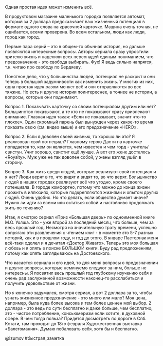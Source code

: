 Одная простая идея может изменить всё.

В продуктовом магазине маленького городка появляется автомат, который за 2 доллара предсказывает ваш жизненный потенциал в формате одного слова на красочной карточке. Машина очень точная, не ошибается, всеми проверена. Во всем остальном, люди как люди, город как город.

Первые пара серий – это в общем-то обычная история, но дальше появляются интересные вопросы. Авторы сериала сразу упростили зрителю жизнь и наделили всех персонадей единым пониманием, что предозначение - это свобода выбирать. Фух! Я ведь сильно напрягся, т.к. читаю про свободу по Бердяеву. 

Понятное дело, что у большинства людей, потенциал не раскрыт и они теперь в большой задумчивости как изменить жизнь. У многих из них, одна простая идея разом меняет всё и они отправляются во все тяжкие. Но есть и другие истории поинтереснее, а точнее не истории, а вопросы, которые они поднимают.

Вопрос 1. Показывать карточку со своим потенциалом другим или нет?
Большинство показывают, а те кто не показывают сразу привлекают внимание. Главная идея такая: «Если не показывает, значит что-то плохое». Один скромный парень был вынужден через какое-то время показать свою (см. видео выше) и его предозначение «HERO».

Вопрос 2. Если я доволен своей жизнью, то хорошо ли это? Я реализовал свой потнециал?
Главному герою Дасти на карточке попадается то, кем он является, чем известен и чем горд - учитель/свистун. Учит хорошо, свистит ещё лучше. А вот его жене досталось «Royalty». Муж уже не так доволен собой, у жены взгляд ушёл в сторону.

Вопрос 3. Как жить среди людей, которые реализуют свой потенциал и я нет?
Люди верят в то, что видят и видят то, во что верят. Большинство людей в наших городах реализуют всё что угодно, кроме своего потенциала. В городе комфортно, потому что можно до конца жизни прожить в иллюзиях, которые подкрепляются жизнями и опытом других людей. Очень удобно. Но что делать, если общество думает иначе? Нужно ли идти за всеми или остаться собой и настойчиво продолжать жить по течению?

Итак, я смотрю сериал «Приз «Большая дверь» по одноименной книге М.О. Уолша. Это - уже второй за последний месяц, что больше, чем за весь прошлый год. Несмотря на значительную трату времени, успешно сопрягаю эти развлечения с чтением книг -  в моменте это 5-7 разных историй, как и в прошлом году, и год до этого. В январе Пастернак меня всё-таки одолел и я дочитал «Доктор Живаго». Теперь это моя большая любовь и я опять в поиске БОЛЬШОЙ книги. Буду рад предложениям, потому как опять заглядываюсь на Достоевского.

Что касается сериала и его идей, то для меня вопросы о предозначении и другие вопросы, которые неминуемо следуют за ним, больше не интересны. Я посвятил весь прошлый год глубокому изучению себя и очень рад заслуженной возможности наконец-то расслабиться и получить удовольствие от жизни. 

Но я конечно задумался, смотря сериал, а вот 2 доллара за то, чтобы узнать жизненное предозначение - это много или мало? Моя цена, например, была куда более высока и тем более ценнен мой выбор. 2 доллара - это ведь по сути бесплатно и даже больше, чем бесплатно, это - чистое потребление, консьюмеризм если хотите, в духовной сфере. В чем тогда польза? Придется досмотреть по дороге в Спб. Кстати, там проходит до 18го февраля Художественная выставка «Балетомания». Думаю побаловать себя, хотя бы и бесплатно.

@izumov
#быстрая_заметка


